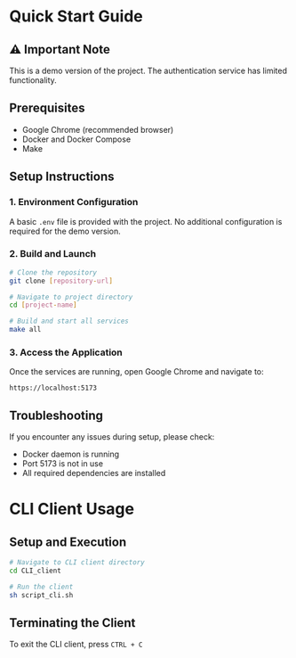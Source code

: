 # Quick Start Guide

## ⚠️ Important Note
This is a demo version of the project. The authentication service has limited functionality.

## Prerequisites
- Google Chrome (recommended browser)
- Docker and Docker Compose
- Make

## Setup Instructions

### 1. Environment Configuration
A basic `.env` file is provided with the project. No additional configuration is required for the demo version.

### 2. Build and Launch
```bash
# Clone the repository
git clone [repository-url]

# Navigate to project directory
cd [project-name]

# Build and start all services
make all
```

### 3. Access the Application
Once the services are running, open Google Chrome and navigate to:
```
https://localhost:5173
```

## Troubleshooting
If you encounter any issues during setup, please check:
- Docker daemon is running
- Port 5173 is not in use
- All required dependencies are installed


# CLI Client Usage

## Setup and Execution
```bash
# Navigate to CLI client directory
cd CLI_client

# Run the client
sh script_cli.sh
```

## Terminating the Client
To exit the CLI client, press `CTRL + C`

